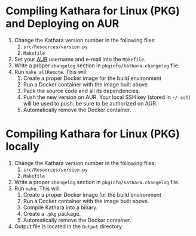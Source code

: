 # Compiling Kathara for Linux (PKG) and Deploying on AUR

1. Change the Kathara version number in the following files:
    1. `src/Resources/version.py`
    2. `Makefile`
2. Set your [AUR](https://aur.archlinux.org/) username and e-mail into the `Makefile`.
3. Write a proper `changelog` section in `pkginfo/kathara.changelog` file. 
4. Run `make allRemote`. This will:
    1. Create a proper Docker image for the build environment
    2. Run a Docker container with the image built above.
    3. Pack the source code and all its dependencies.
    4. Push the new version on AUR. Your local SSH key (stored in `~/.ssh`) will be used to push, be sure to be authorized on AUR.
    5. Automatically remove the Docker container.

# Compiling Kathara for Linux (PKG) locally

1. Change the Kathara version number in the following files:
    1. `src/Resources/version.py`
    2. `Makefile`
2. Write a proper `changelog` section in `pkginfo/kathara.changelog` file. 
3. Run `make`. This will:
    1. Create a proper Docker image for the build environment
    2. Run a Docker container with the image built above.
    3. Compile Kathara into a binary.
    4. Create a `.pkg` package.
    5. Automatically remove the Docker container.
4. Output file is located in the `Output` directory
